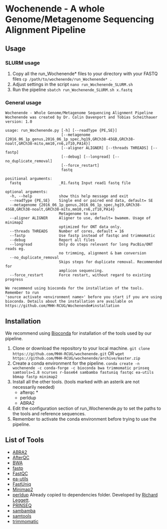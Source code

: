 # Wochenende - A whole Genome/Metagenome Sequencing Alignment Pipeline

## Usage 

### SLURM usage

1. Copy all the run_Wochenende* files to your directory with your FASTQ files
`cp /path/to/wochenende/run_Wochenende* .`
2. Adjust settings in the script
`nano run_Wochenende_SLURM.sh`
3. Run the pipeline
`sbatch run_Wochenende_SLURM.sh x.fastq`

### General usage

```
Wochenende - Whole Genome/Metagenome Sequencing Alignment Pipeline
Wochenende was created by Dr. Colin Davenport and Tobias Scheithauer
version: 1.0

usage: run_Wochenende.py [-h] [--readType {PE,SE}]
                         [--metagenome {2016_06_1p_genus,2016_06_1p_spec,hg19,GRCh38-45GB,GRCh38-noalt,GRCh38-mito,mm10,rn6,zf10,PA14}]
                         [--aligner ALIGNER] [--threads THREADS] [--fastp]
                         [--debug] [--longread] [--no_duplicate_removal]
                         [--force_restart]
                         fastq

positional arguments:
  fastq                 _R1.fastq Input read1 fastq file

optional arguments:
  -h, --help            show this help message and exit
  --readType {PE,SE}    Single end or paired end data, default= SE
  --metagenome {2016_06_1p_genus,2016_06_1p_spec,hg19,GRCh38-45GB,GRCh38-noalt,GRCh38-mito,mm10,rn6,zf10,PA14}
                        Metagenome to use
  --aligner ALIGNER     Aligner to use, default= bwamem. Usage of minimap2
                        optimized for ONT data only.
  --threads THREADS     Number of cores, default = 16
  --fastp               Use fastp instead of fastqc and trimmomatic
  --debug               Report all files
  --longread            Only do steps relevant for long PacBio/ONT reads eg.
                        no trimming, alignment & bam conversion
  --no_duplicate_removal
                        Skips steps for duplicate removal. Recommended for
                        amplicon sequencing.
  --force_restart       Force restart, without regard to existing progress

We recommend using bioconda for the installation of the tools. Remember to run
'source activate <environment name>' before you start if you are using
bioconda. Details about the installation are available on
https://github.com/MHH-RCUG/Wochenende#installation
```

## Installation

We recommend using [Bioconda](https://bioconda.github.io/) for installation of the tools used by our pipeline.

1. Clone or download the repository to your local machine.
`git clone https://github.com/MHH-RCUG/wochenende.git`
OR
`wget https://github.com/MHH-RCUG/wochenende/archive/master.zip`
2. Create a conda environment for the pipeline.
`conda create -n wochenende -c conda-forge -c bioconda bwa trimmomatic prinseq samtools=1.8 ncurses r-base64 sambamba fastuniq fastqc ea-utils bbmap fastp minimap2`
3. Install all the other tools. (tools marked with an asterik are not necessarily needed)
   - afterqc *
   - perldup
   - ABRA2
4. Edit the configuration section of run_Wochenende.py to set the paths to the tools and reference sequences.
5. Remember to activate the conda environment before trying to use the pipeline.

## List of Tools

- [ABRA2](https://github.com/mozack/abra2)
- [AfterQC](https://github.com/OpenGene/AfterQC)
- [BWA](https://github.com/lh3/bwa)
- [fastp](https://github.com/OpenGene/fastp)
- [FastQC](https://www.bioinformatics.babraham.ac.uk/projects/fastqc/)
- [ea-utils](https://github.com/ExpressionAnalysis/ea-utils)
- [FastUniq](https://sourceforge.net/projects/fastuniq/)
- [Minimap2](https://github.com/lh3/minimap2)
- [perldup](https://github.com/richardmleggett/scripts/blob/master/remove_pcr_duplicates.pl) Already copied to dependencies folder. Developed by [Richard Leggett](https://github.com/richardmleggett).
- [PRINSEQ](http://prinseq.sourceforge.net/)
- [sambamba](https://github.com/biod/sambamba)
- [samtools](https://github.com/samtools/samtools)
- [trimmomatic](https://github.com/timflutre/trimmomatic)

